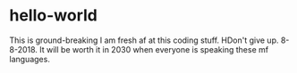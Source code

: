 # hello-world
This is ground-breaking
I am fresh af at this coding stuff. HDon't give up. 8-8-2018. It will be worth it in 2030 when everyone is speaking these mf languages.
